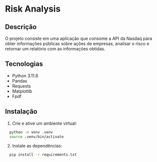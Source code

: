 # Risk Analysis

## Descrição

O projeto consiste em uma aplicação que consome a API da Nasdaq para obter informações públicas sobre ações de empresas, analisar o risco e retornar um relatório com as informações obtidas.

## Tecnologias

- Python 3.11.6
- Pandas
- Requests
- Matplotlib
- Fpdf

## Instalação

1. Crie e ative um ambiente virtual:

  ```bash
    python -m venv .venv
    source .venv/bin/activate
  ```

2. Instale as dependências:

  ```bash
    pip install -r requirements.txt
  ```
